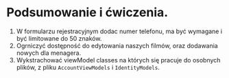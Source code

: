 # Podsumowanie i ćwiczenia.

1. W formularzu rejestracyjnym dodac numer telefonu, ma być wymagane i być limitowane do 50 znaków. 
2. Ogrniczyć dostępność do edytowania naszych filmów, oraz dodawania nowych dla menagera. 
3. Wykstrachować viewModel classes na których się pracuje do osobnych plików, z pliku `AccountViewModels` i `IdentityModels`. 